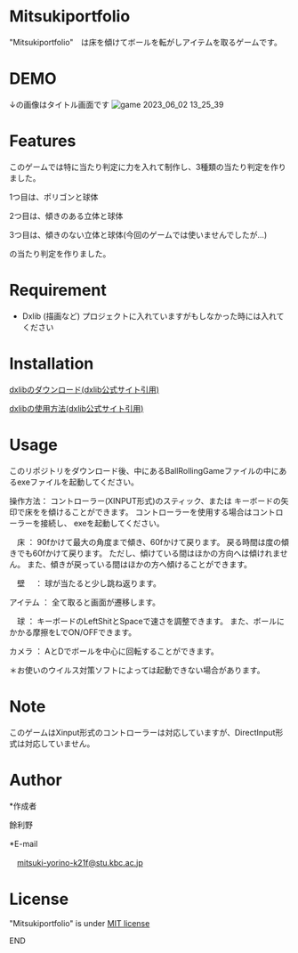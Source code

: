 # Mitsukiportfolio

"Mitsukiportfolio"　は床を傾けてボールを転がしアイテムを取るゲームです。

# DEMO

↓の画像はタイトル画面です
![game 2023_06_02 13_25_39](https://github.com/Mitsuki-2-3/Mitsukiportfolio/assets/107020749/7b865ed2-d59d-490e-8984-a5c59fa981eb)

# Features

このゲームでは特に当たり判定に力を入れて制作し、3種類の当たり判定を作りました。

1つ目は、ポリゴンと球体

2つ目は、傾きのある立体と球体

3つ目は、傾きのない立体と球体(今回のゲームでは使いませんでしたが...)

の当たり判定を作りました。

# Requirement
* Dxlib (描画など)
プロジェクトに入れていますがもしなかった時には入れてください

# Installation
[dxlibのダウンロード(dxlib公式サイト引用)](https://dxlib.xsrv.jp/dxdload.html)

[dxlibの使用方法(dxlib公式サイト引用)](https://dxlib.xsrv.jp/dxuse.html)

# Usage
このリポジトリをダウンロード後、中にあるBallRollingGameファイルの中にあるexeファイルを起動してください。

操作方法：
	コントローラー(XINPUT形式)のスティック、または
	キーボードの矢印で床をを傾けることができます。
	コントローラーを使用する場合はコントローラーを接続し、
	exeを起動してください。

　床	：
	90fかけて最大の角度まで傾き、60fかけて戻ります。
	戻る時間は度の傾きでも60fかけて戻ります。
	ただし、傾けている間はほかの方向へは傾けれません。
	また、傾きが戻っている間はほかの方へ傾けることができます。

　壁　	：
	球が当たると少し跳ね返ります。

アイテム	：
	全て取ると画面が遷移します。

　球	：
	キーボードのLeftShitとSpaceで速さを調整できます。
	また、ボールにかかる摩擦をLでON/OFFできます。

カメラ	：
	AとDでボールを中心に回転することができます。

 
＊お使いのウイルス対策ソフトによっては起動できない場合があります。

# Note
このゲームはXinput形式のコントローラーは対応していますが、DirectInput形式は対応していません。

# Author
*作成者　　

  餘利野　　
  
*E-mail　　

　mitsuki-yorino-k21f@stu.kbc.ac.jp　　

# License
"Mitsukiportfolio" is under [MIT license](https://en.wikipedia.org/wiki/MIT_License)

END 
